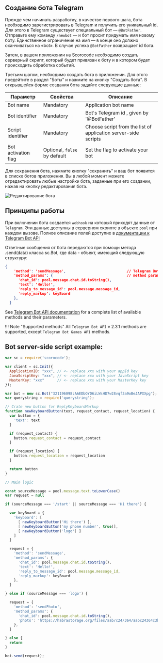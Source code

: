 ## Создание бота Telegram

Прежде чем начинать разработку, в качестве первого шага, бота необходимо зарегистрировать в Telegram и получить его уникальный id. Для этого в Telegram существует специальный бот — `@BotFather`. Отправьте ему команду `/newbot` — и бот просит придумать имя новому боту. Единственное ограничение на имя — в конце оно должно оканчиваться на «bot». В случае успеха `@BotFather` возвращает id бота.

Затем, в вашем приложении на Scorocode необходимо создать серверный скрипт, который будет привязан к боту и в котором будет происходить обработка событий.

Третьим шагом, необходимо создать бота в приложении. Для этого предейтите в раздел "Боты" и нажмите на кнопку "Создать бота". В открывшейся форме создания бота задайте слeдующие данные:

| Параметр      | Свойства | Описание |
| ------------- | -------- | -------- |
| Bot name | Mandatory | Application bot name |
| Bot identifier | Mandatory | Bot's Telegram id , given by '@BotFather' |
| Script identifier | Mandatory | Choose script from the list of application server-side scripts |
| Bot activation flag | Optional, `false` by default | Set the flag to activate your bot |

Для сохранения бота, нажмите кнопку "сохранить" и ваш бот появится в списке ботов приложения. Вы в любой момент можете отредактировать любые настройки бота, заданные при его создании, нажав на кнопку редактирования бота.  

![Редактирование бота](../img/botedit.png)

## Принципы работы

При включении бота создается `webhook` на который приходят данные от `Telegram`. Эти данные доступны в серверном скрипте в объекте `pool` при каждом вызове. Полное описание полей доступно в [документации к Telegram Bot API](https://core.telegram.org/bots/api#getting-updates)

Ответные сообщения от бота передаются при помощи метода .send(data) класса sc.Bot, где data - объект, имеющий следующую структуру:

```JSON
{
    'method': 'sendMessage',                            // Telegram Bot API method
    'method_params': {                                  // method params to be passed
      'chat_id': pool.message.chat.id.toString(),
      'text': 'Hello!',
      'reply_to_message_id': pool.message.message_id,
      'reply_markup': keyBoard
    },
  }
```

See [Telegram Bot API documentation](https://core.telegram.org/bots/api#available-methods) for a complete list of available methods and their parameters.

!!! Note "Supported methods"
    All `Telegram Bot API` v 2.3.1 methods are supported, except `Telegram Bot Games API` methods.

## Bot server-side script example:

```js
var sc = require('scorocode');

var client = sc.Init({
  ApplicationID: "xxx", // <- replace xxx with your appId key
  JavaScriptKey: "xxx", // <- replace xxx with your JavaScript key
  MasterKey: "xxx"      // <- replace xxx with your MasterKey key
});

var bot = new sc.Bot("321196098:AAEDbOYD6iLWsHD7w28vqf3a9oBeJAPXXpg");
var querystring = require('querystring');

// Crate new button for ReplyKeyboardMarkup
function newKeyboardButton(text, request_contact, request_location) {
  var button = {
    'text': text
  }

  if (request_contact) {
    button.request_contact = request_contact
  }

  if (request_location) {
    button.request_location = request_location
  }

  return button
}

// Main logic

const sourceMessage = pool.message.text.toLowerCase()
var request = null

if (sourceMessage === '/start' || sourceMessage === 'Hi there') {

  var keyBoard = {
    'keyboard': [
      [ newKeyboardButton('Hi there') ],
      [ newKeyboardButton('my phone number', true)],
      [ newKeyboardButton('logo') ]
    ]
  }

  request = {
    'method': 'sendMessage',
    'method_params': {
      'chat_id': pool.message.chat.id.toString(),
      'text': 'Hello!',
      'reply_to_message_id': pool.message.message_id,
      'reply_markup': keyBoard
    },
  }

} else if (sourceMessage === 'logo') {

  request = {
    'method': 'sendPhoto',
    'method_params': {
      'chat_id': pool.message.chat.id.toString(),
      'photo': 'https://habrastorage.org/files/aab/c24/364/aabc24364c3b4e109c20ae71da646d91.jpg',
    },
  }

} else {
  return
}

bot.send(request);
```